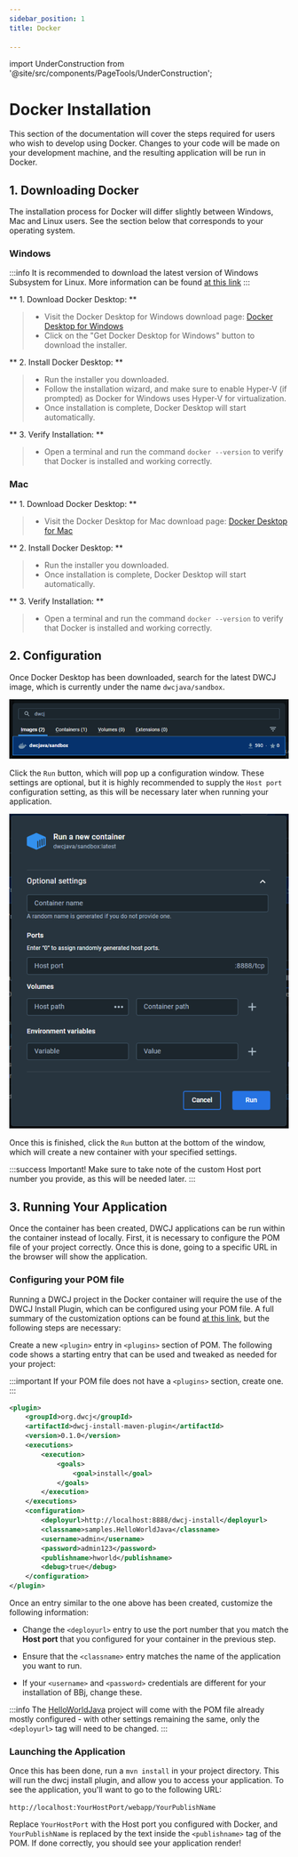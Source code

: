 ```yaml
---
sidebar_position: 1
title: Docker

---
```


import UnderConstruction from '@site/src/components/PageTools/UnderConstruction';



# Docker Installation

This section of the documentation will cover the steps required for users who wish to develop using Docker. Changes to your code
will be made on your development machine, and the resulting application will be run in Docker. 

## 1. Downloading Docker

The installation process for Docker will differ slightly between Windows, Mac and Linux users. See the section below that corresponds to your operating system.


### Windows

:::info
It is recommended to download the latest version of Windows Subsystem for Linux. More information can be found [at this link](https://learn.microsoft.com/en-us/windows/wsl/install)
:::

** 1. Download Docker Desktop: **
>- Visit the Docker Desktop for Windows download page: [Docker Desktop for Windows](https://www.docker.com/products/docker-desktop/)
>- Click on the "Get Docker Desktop for Windows" button to download the installer.

** 2. Install Docker Desktop: **
>- Run the installer you downloaded.
>- Follow the installation wizard, and make sure to enable Hyper-V (if prompted) as Docker for Windows uses Hyper-V for virtualization.
>- Once installation is complete, Docker Desktop will start automatically.

** 3. Verify Installation: **
>- Open a terminal and run the command `docker --version` to verify that Docker is installed and working correctly.

### Mac

** 1. Download Docker Desktop: **
>- Visit the Docker Desktop for Mac download page: [Docker Desktop for Mac](https://www.docker.com/products/docker-desktop/)

** 2. Install Docker Desktop: **
>- Run the installer you downloaded.
>- Once installation is complete, Docker Desktop will start automatically.

** 3. Verify Installation: **
>- Open a terminal and run the command `docker --version` to verify that Docker is installed and working correctly.

<!-- ### Linux

** 1. Install Docker Engine **
>- Visit the Docker Desktop for Mac download page: [Docker for Linux](https://docs.docker.com/engine/install/)

** 2. Verify Installation: **
>- Open a terminal and run the command `docker --version` to verify that Docker is installed and working correctly. -->

## 2. Configuration

Once Docker Desktop has been downloaded, search for the latest DWCJ image, which is currently under the name `dwcjava/sandbox`.

![DWCJ Image Search](./_images/docker/1.png)

Click the `Run` button, which will pop up a configuration window. These settings are optional, but it is highly recommended to
supply the `Host port` configuration setting, as this will be necessary later when running your application.

![Configuration](./_images/docker/2.png)

Once this is finished, click the `Run` button at the bottom of the window, which will create a new container with your specified settings.

:::success Important!
Make sure to take note of the custom Host port number you provide, as this will be needed later.
:::

## 3. Running Your Application

Once the container has been created, DWCJ applications can be run within the container instead of locally. First, it is necessary to configure
the POM file of your project correctly. Once this is done, going to a specific URL in the browser will show the application.

### Configuring your POM file

Running a DWCJ project in the Docker container will require the use of the DWCJ Install Plugin, which can be configured using your POM file.
A full summary of the customization options can be found [at this link](https://github.com/DwcJava/dwcj-install-maven-plugin), but the
following steps are necessary:


Create a new `<plugin>` entry in `<plugins>` section of POM. The following code shows a starting entry that can be used and tweaked as 
needed for your project:

:::important
If your POM file does not have a `<plugins>` section, create one.
:::

```xml
<plugin>
    <groupId>org.dwcj</groupId>
    <artifactId>dwcj-install-maven-plugin</artifactId>
    <version>0.1.0</version>
    <executions>
        <execution>
            <goals>
                <goal>install</goal>
            </goals>
        </execution>
    </executions>
    <configuration>
        <deployurl>http://localhost:8888/dwcj-install</deployurl>
        <classname>samples.HelloWorldJava</classname>
        <username>admin</username>
        <password>admin123</password>
        <publishname>hworld</publishname>
        <debug>true</debug>
    </configuration>
</plugin>
```

Once an entry similar to the one above has been created, customize the following information:

- Change the `<deployurl>` entry to use the port number that you match the **Host port** that you configured for your container
in the previous step.

- Ensure that the `<classname>` entry matches the name of the application you want to run.

- If your `<username>` and `<password>` credentials are different for your installation of BBj, change these.

:::info
The [HelloWorldJava](https://github.com/DwcJava/HelloWorldJava) project will come with the POM file already mostly configured - with other settings remaining the same, only the `<deployurl>` tag will need to be changed.
:::

### Launching the Application

Once this has been done, run a `mvn install` in your project directory. This will run the dwcj install plugin, and allow
you to access your application. To see the application, you'll want to go to the following URL:

`http://localhost:YourHostPort/webapp/YourPublishName`

Replace `YourHostPort` with the Host port you configured with Docker, and `YourPublishName` is replaced by the text inside the `<publishname>` tag of the POM. 
If done correctly, you should see your application render!

<!-- <UnderConstruction /> -->
